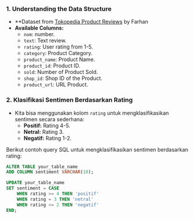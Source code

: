 ### 1. **Understanding the Data Structure**
   - **Dataset from [Tokopedia Product Reviews](https://www.kaggle.com/datasets/farhan999/tokopedia-product-reviews) by Farhan
   - **Available Columns:**
     - `nom`: number.
     - `text`: Text review.
     - `rating`: User rating from 1-5.
     - `category`: Product Category.
     - `product_name`: Product Name.
     - `product_id`: Product ID.
     - `sold`: Number of Product Sold.
     - `shop_id`: Shop ID of the Product.
     - `product_url`: URL Product.

### 2. **Klasifikasi Sentimen Berdasarkan Rating**
   - Kita bisa menggunakan kolom `rating` untuk mengklasifikasikan sentimen secara sederhana:
     - **Positif:** Rating 4-5.
     - **Netral:** Rating 3.
     - **Negatif:** Rating 1-2.

   Berikut contoh query SQL untuk mengklasifikasikan sentimen berdasarkan rating:

   ```sql
   ALTER TABLE your_table_name
   ADD COLUMN sentiment VARCHAR(10);

   UPDATE your_table_name
   SET sentiment = CASE
       WHEN rating >= 4 THEN 'positif'
       WHEN rating = 3 THEN 'netral'
       WHEN rating <= 2 THEN 'negatif'
   END;
